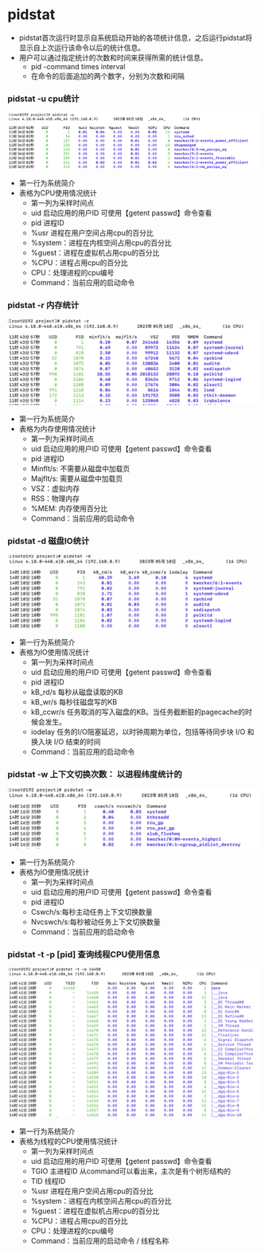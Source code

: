 # pidstat
* pidstat首次运行时显示自系统启动开始的各项统计信息，之后运行pidstat将显示自上次运行该命令以后的统计信息。
* 用户可以通过指定统计的次数和时间来获得所需的统计信息。
  * pid -command   times interval
  * 在命令的后面追加的两个数字，分别为次数和间隔

### pidstat -u  cpu统计
![pid](../resource/pidstat-u.png)
* 第一行为系统简介
* 表格为CPU使用情况统计
  * 第一列为采样时间点
  * uid 启动应用的用户ID 可使用【getent passwd】命令查看
  * pid 进程ID
  * %usr 进程在用户空间占用cpu的百分比
  * %system：进程在内核空间占用cpu的百分比
  * %guest：进程在虚拟机占用cpu的百分比
  * %CPU：进程占用cpu的百分比
  * CPU：处理进程的cpu编号
  * Command：当前应用的启动命令

### pidstat -r 内存统计
![](../resource/pidstat-r.png)
* 第一行为系统简介
* 表格为内存使用情况统计
  * 第一列为采样时间点
  * uid 启动应用的用户ID 可使用【getent passwd】命令查看
  * pid 进程ID
  * Minflt/s: 不需要从磁盘中加载页
  * Majflt/s: 需要从磁盘中加载页
  * VSZ：虚拟内存
  * RSS：物理内存
  * %MEM: 内存使用百分比
  * Command：当前应用的启动命令

### pidstat -d 磁盘IO统计
![](../resource/pid-d.png)
* 第一行为系统简介
* 表格为IO使用情况统计
    * 第一列为采样时间点
    * uid 启动应用的用户ID 可使用【getent passwd】命令查看
    * pid 进程ID
    * kB_rd/s 每秒从磁盘读取的KB
    * kB_wr/s 每秒往磁盘写的KB
    * kB_ccwr/s 任务取消的写入磁盘的KB。当任务截断脏的pagecache的时候会发生。
    * iodelay  任务的I/O阻塞延迟，以时钟周期为单位，包括等待同步块 I/O 和换入块 I/O 结束的时间
    * Command：当前应用的启动命令

### pidstat -w  上下文切换次数： 以进程纬度统计的
![](../resource/pidstat-w.png)
* 第一行为系统简介
* 表格为IO使用情况统计
    * 第一列为采样时间点
    * uid 启动应用的用户ID 可使用【getent passwd】命令查看
    * pid 进程ID
    * Cswch/s:每秒主动任务上下文切换数量
    * Nvcswch/s:每秒被动任务上下文切换数量
    * Command：当前应用的启动命令

### pidstat -t -p [pid] 查询线程CPU使用信息
![](../resource/pid-t.png)
* 第一行为系统简介
* 表格为线程的CPU使用情况统计
  * 第一列为采样时间点
  * uid 启动应用的用户ID 可使用【getent passwd】命令查看
  * TGIO 主进程ID 从command可以看出来，主次是有个树形结构的
  * TID 线程ID
  * %usr 进程在用户空间占用cpu的百分比
  * %system：进程在内核空间占用cpu的百分比
  * %guest：进程在虚拟机占用cpu的百分比
  * %CPU：进程占用cpu的百分比
  * CPU：处理进程的cpu编号
  * Command：当前应用的启动命令 / 线程名称

